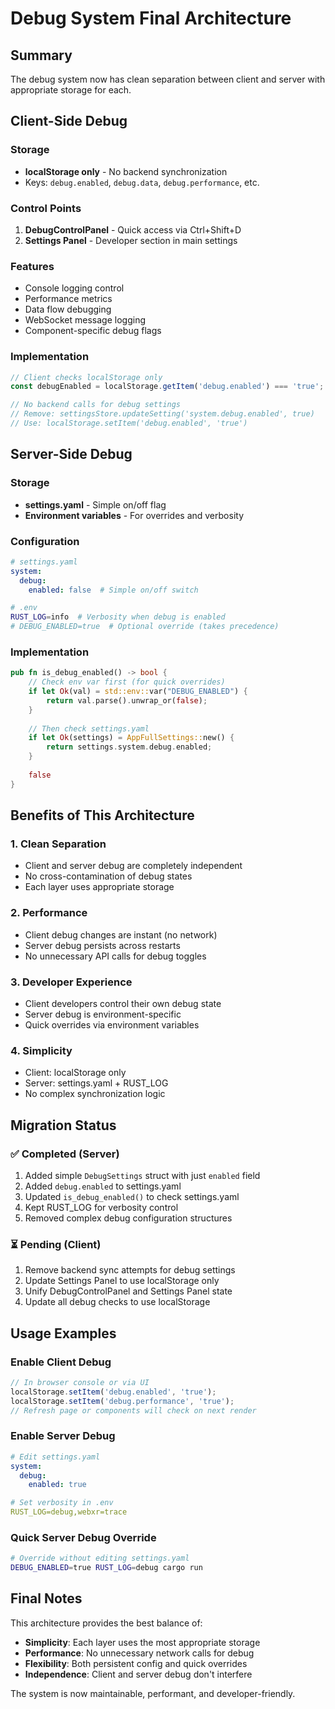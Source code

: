# Debug System Final Architecture

## Summary

The debug system now has clean separation between client and server with appropriate storage for each.

## Client-Side Debug

### Storage
- **localStorage only** - No backend synchronization
- Keys: `debug.enabled`, `debug.data`, `debug.performance`, etc.

### Control Points
1. **DebugControlPanel** - Quick access via Ctrl+Shift+D
2. **Settings Panel** - Developer section in main settings

### Features
- Console logging control
- Performance metrics
- Data flow debugging
- WebSocket message logging
- Component-specific debug flags

### Implementation
```typescript
// Client checks localStorage only
const debugEnabled = localStorage.getItem('debug.enabled') === 'true';

// No backend calls for debug settings
// Remove: settingsStore.updateSetting('system.debug.enabled', true)
// Use: localStorage.setItem('debug.enabled', 'true')
```

## Server-Side Debug

### Storage
- **settings.yaml** - Simple on/off flag
- **Environment variables** - For overrides and verbosity

### Configuration
```yaml
# settings.yaml
system:
  debug:
    enabled: false  # Simple on/off switch
```

```bash
# .env
RUST_LOG=info  # Verbosity when debug is enabled
# DEBUG_ENABLED=true  # Optional override (takes precedence)
```

### Implementation
```rust
pub fn is_debug_enabled() -> bool {
    // Check env var first (for quick overrides)
    if let Ok(val) = std::env::var("DEBUG_ENABLED") {
        return val.parse().unwrap_or(false);
    }
    
    // Then check settings.yaml
    if let Ok(settings) = AppFullSettings::new() {
        return settings.system.debug.enabled;
    }
    
    false
}
```

## Benefits of This Architecture

### 1. Clean Separation
- Client and server debug are completely independent
- No cross-contamination of debug states
- Each layer uses appropriate storage

### 2. Performance
- Client debug changes are instant (no network)
- Server debug persists across restarts
- No unnecessary API calls for debug toggles

### 3. Developer Experience
- Client developers control their own debug state
- Server debug is environment-specific
- Quick overrides via environment variables

### 4. Simplicity
- Client: localStorage only
- Server: settings.yaml + RUST_LOG
- No complex synchronization logic

## Migration Status

### ✅ Completed (Server)
1. Added simple `DebugSettings` struct with just `enabled` field
2. Added `debug.enabled` to settings.yaml
3. Updated `is_debug_enabled()` to check settings.yaml
4. Kept RUST_LOG for verbosity control
5. Removed complex debug configuration structures

### ⏳ Pending (Client)
1. Remove backend sync attempts for debug settings
2. Update Settings Panel to use localStorage only
3. Unify DebugControlPanel and Settings Panel state
4. Update all debug checks to use localStorage

## Usage Examples

### Enable Client Debug
```javascript
// In browser console or via UI
localStorage.setItem('debug.enabled', 'true');
localStorage.setItem('debug.performance', 'true');
// Refresh page or components will check on next render
```

### Enable Server Debug
```yaml
# Edit settings.yaml
system:
  debug:
    enabled: true

# Set verbosity in .env
RUST_LOG=debug,webxr=trace
```

### Quick Server Debug Override
```bash
# Override without editing settings.yaml
DEBUG_ENABLED=true RUST_LOG=debug cargo run
```

## Final Notes

This architecture provides the best balance of:
- **Simplicity**: Each layer uses the most appropriate storage
- **Performance**: No unnecessary network calls for debug
- **Flexibility**: Both persistent config and quick overrides
- **Independence**: Client and server debug don't interfere

The system is now maintainable, performant, and developer-friendly.